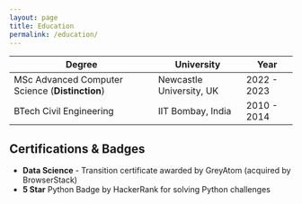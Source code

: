 ```yaml
---
layout: page
title: Education
permalink: /education/
---
```


| **Degree** | **University** | **Year** | 
| - | - | - |
| MSc Advanced Computer Science (**Distinction**) | Newcastle University, UK | 2022 - 2023 |
| BTech Civil Engineering | IIT Bombay, India | 2010 - 2014|


## Certifications & Badges
- **Data Science** - Transition certificate awarded by GreyAtom (acquired by BrowserStack)
- **5 Star** Python Badge by HackerRank for solving Python challenges
